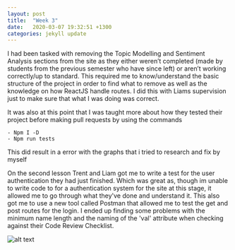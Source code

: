 ```yaml
---
layout: post
title:  "Week 3"
date:   2020-03-07 19:32:51 +1300
categories: jekyll update
---
```


I had been tasked with removing the Topic Modelling and Sentiment Analysis sections from the site as they either weren’t completed (made by students from the previous semester who have since left) or aren’t working correctly/up to standard. This required me to know/understand the basic structure of the project in order to find what to remove as well as the knowledge on how ReactJS handle routes. I did this with Liams supervision just to make sure that what I was doing was correct.

It was also at this point that I was taught more about how they tested their project before making pull requests by using the commands
```
- Npm I -D
- Npm run tests
```

This did result in a error with the graphs that i tried to research and fix by myself

On the second lesson Trent and Liam got me to write a test for the user authentication they had just finished. Which was great as, though im unable to write code to for a authentication system for the site at this stage, it allowed me to go through what they've done and understand it. This also got me to use a new tool called Postman that allowed me to test the get and post routes for the login. I ended up finding some problems with the minimum name length and the naming of the 'val' attribute when checking against their Code Review Checklist.

![alt text](images/2020-03-05-postman.jpg)